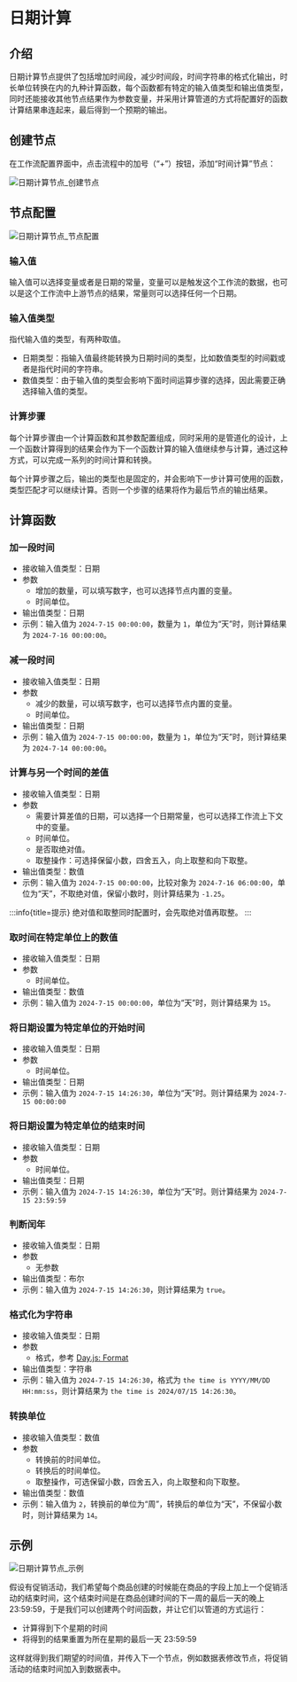 # 日期计算

## 介绍

日期计算节点提供了包括增加时间段，减少时间段，时间字符串的格式化输出，时长单位转换在内的九种计算函数，每个函数都有特定的输入值类型和输出值类型，同时还能接收其他节点结果作为参数变量，并采用计算管道的方式将配置好的函数计算结果串连起来，最后得到一个预期的输出。

## 创建节点

在工作流配置界面中，点击流程中的加号（“+”）按钮，添加“时间计算”节点：

![日期计算节点_创建节点](https://static-docs.nocobase.com/[图片].png)

## 节点配置

![日期计算节点_节点配置](https://static-docs.nocobase.com/20240817184423.png)

### 输入值

输入值可以选择变量或者是日期的常量，变量可以是触发这个工作流的数据，也可以是这个工作流中上游节点的结果，常量则可以选择任何一个日期。

### 输入值类型

指代输入值的类型，有两种取值。

* 日期类型：指输入值最终能转换为日期时间的类型，比如数值类型的时间戳或者是指代时间的字符串。
* 数值类型：由于输入值的类型会影响下面时间运算步骤的选择，因此需要正确选择输入值的类型。

### 计算步骤

每个计算步骤由一个计算函数和其参数配置组成，同时采用的是管道化的设计，上一个函数计算得到的结果会作为下一个函数计算的输入值继续参与计算，通过这种方式，可以完成一系列的时间计算和转换。

每个计算步骤之后，输出的类型也是固定的，并会影响下一步计算可使用的函数，类型匹配才可以继续计算。否则一个步骤的结果将作为最后节点的输出结果。

## 计算函数

### 加一段时间

- 接收输入值类型：日期
- 参数
  - 增加的数量，可以填写数字，也可以选择节点内置的变量。
  - 时间单位。
- 输出值类型：日期
- 示例：输入值为 `2024-7-15 00:00:00`，数量为 `1`，单位为“天”时，则计算结果为 `2024-7-16 00:00:00`。

### 减一段时间

- 接收输入值类型：日期
- 参数
  - 减少的数量，可以填写数字，也可以选择节点内置的变量。
  - 时间单位。
- 输出值类型：日期
- 示例：输入值为 `2024-7-15 00:00:00`，数量为 `1`，单位为“天”时，则计算结果为 `2024-7-14 00:00:00`。

### 计算与另一个时间的差值

- 接收输入值类型：日期
- 参数
  - 需要计算差值的日期，可以选择一个日期常量，也可以选择工作流上下文中的变量。
  - 时间单位。
  - 是否取绝对值。
  - 取整操作：可选择保留小数，四舍五入，向上取整和向下取整。
- 输出值类型：数值
- 示例：输入值为 `2024-7-15 00:00:00`，比较对象为 `2024-7-16 06:00:00`，单位为“天”，不取绝对值，保留小数时，则计算结果为 `-1.25`。

:::info{title=提示}
绝对值和取整同时配置时，会先取绝对值再取整。
:::

### 取时间在特定单位上的数值

- 接收输入值类型：日期
- 参数
  - 时间单位。
- 输出值类型：数值
- 示例：输入值为 `2024-7-15 00:00:00`，单位为“天”时，则计算结果为 `15`。

### 将日期设置为特定单位的开始时间

- 接收输入值类型：日期
- 参数
  - 时间单位。
- 输出值类型：日期
- 示例：输入值为 `2024-7-15 14:26:30`，单位为“天”时。则计算结果为 `2024-7-15 00:00:00`

### 将日期设置为特定单位的结束时间

- 接收输入值类型：日期
- 参数
  - 时间单位。
- 输出值类型：日期
- 示例：输入值为 `2024-7-15 14:26:30`，单位为“天”时。则计算结果为 `2024-7-15 23:59:59`

### 判断闰年

- 接收输入值类型：日期
- 参数
  - 无参数
- 输出值类型：布尔
- 示例：输入值为 `2024-7-15 14:26:30`，则计算结果为 `true`。

### 格式化为字符串

- 接收输入值类型：日期
- 参数
  - 格式，参考 [Day.js: Format](https://day.js.org/docs/zh-CN/display/format)
- 输出值类型：字符串
- 示例：输入值为 `2024-7-15 14:26:30`，格式为 `the time is YYYY/MM/DD HH:mm:ss`，则计算结果为 `the time is 2024/07/15 14:26:30`。

### 转换单位

- 接收输入值类型：数值
- 参数
  - 转换前的时间单位。
  - 转换后的时间单位。
  - 取整操作，可选保留小数，四舍五入，向上取整和向下取整。
- 输出值类型：数值
- 示例：输入值为 `2`，转换前的单位为“周”，转换后的单位为“天”，不保留小数时，则计算结果为 `14`。

## 示例

![日期计算节点_示例](https://static-docs.nocobase.com/20240817184137.png)

假设有促销活动，我们希望每个商品创建的时候能在商品的字段上加上一个促销活动的结束时间，这个结束时间是在商品创建时间的下一周的最后一天的晚上 23:59:59，于是我们可以创建两个时间函数，并让它们以管道的方式运行：

- 计算得到下个星期的时间
- 将得到的结果重置为所在星期的最后一天 23:59:59

这样就得到我们期望的时间值，并传入下一个节点，例如数据表修改节点，将促销活动的结束时间加入到数据表中。
